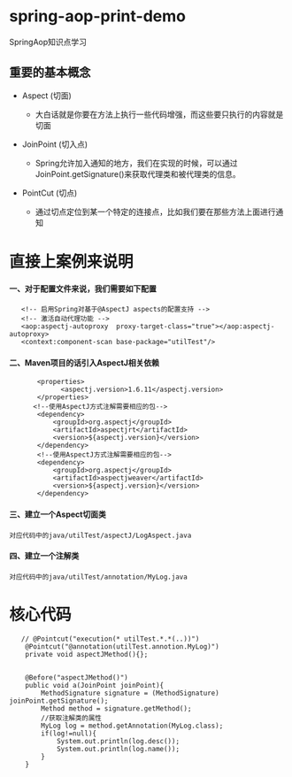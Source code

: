 # spring-aop-print-demo
SpringAop知识点学习
## 重要的基本概念
 - Aspect (切面)
 
    - 大白话就是你要在方法上执行一些代码增强，而这些要只执行的内容就是切面
 - JoinPoint (切入点) 
 
    - Spring允许加入通知的地方，我们在实现的时候，可以通过JoinPoint.getSignature()来获取代理类和被代理类的信息。
 - PointCut (切点)    
 
    - 通过切点定位到某一个特定的连接点，比如我们要在那些方法上面进行通知
    
 # 直接上案例来说明
 #### 一、对于配置文件来说，我们需要如下配置
 
 ```
    <!-- 启用Spring对基于@AspectJ aspects的配置支持 -->
    <!-- 激活自动代理功能 -->
    <aop:aspectj-autoproxy  proxy-target-class="true"></aop:aspectj-autoproxy>
    <context:component-scan base-package="utilTest"/>
 ```
 #### 二、Maven项目的话引入AspectJ相关依赖
 ```
        <properties>
              <aspectj.version>1.6.11</aspectj.version>
        </properties>
       <!--使用AspectJ方式注解需要相应的包-->
        <dependency>
            <groupId>org.aspectj</groupId>
            <artifactId>aspectjrt</artifactId>
            <version>${aspectj.version}</version>
        </dependency>
        <!--使用AspectJ方式注解需要相应的包-->
        <dependency>
            <groupId>org.aspectj</groupId>
            <artifactId>aspectjweaver</artifactId>
            <version>${aspectj.version}</version>
        </dependency>
 ```
 #### 三、建立一个Aspect切面类 
    对应代码中的java/utilTest/aspectJ/LogAspect.java
 #### 四、建立一个注解类
    对应代码中的java/utilTest/annotation/MyLog.java
    

# 核心代码
```
   // @Pointcut("execution(* utilTest.*.*(..))")
    @Pointcut("@annotation(utilTest.annotion.MyLog)")
    private void aspectJMethod(){};


    @Before("aspectJMethod()")
    public void a(JoinPoint joinPoint){
        MethodSignature signature = (MethodSignature) joinPoint.getSignature();
        Method method = signature.getMethod();
        //获取注解类的属性
        MyLog log = method.getAnnotation(MyLog.class);
        if(log!=null){
            System.out.println(log.desc());
            System.out.println(log.name());
        }
    }

```
    
